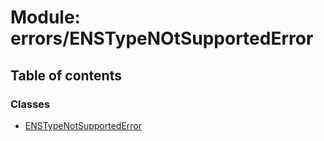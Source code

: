 # Module: errors/ENSTypeNOtSupportedError

## Table of contents

### Classes

- [ENSTypeNotSupportedError](../classes/errors_ENSTypeNOtSupportedError.ENSTypeNotSupportedError.md)
